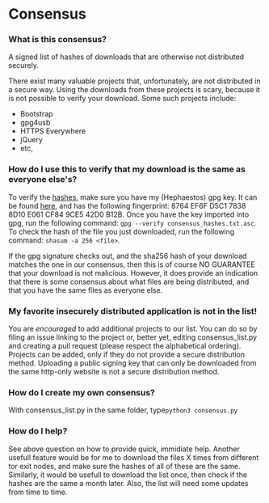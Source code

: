 # Consensus

### What is this consensus?
A signed list of hashes of downloads that are otherwise not distributed securely.

There exist many valuable projects that, unfortunately, are not distributed in a secure way.
Using the downloads from these projects is scary, because it is not possible to verify your download. 
Some such projects include:

- Bootstrap
- gpg4usb
- HTTPS Everywhere
- jQuery
- etc,

### How do I use this to verify that my download is the same as everyone else's?
To verify the [hashes](https://raw.githubusercontent.com/hephaest0s/consensus/master/consensus_hashes.txt.asc), make sure you have my (Hephaestos) gpg key. It can be found [here](https://raw.githubusercontent.com/hephaest0s/public_key/master/Hephaestos.asc), and has the following fingerprint: 8764 EF6F D5C1 7838 8D10 E061 CF84 9CE5 42D0 B12B.
Once you have the key imported into gpg, run the following command: ```gpg --verify consensus_hashes.txt.asc```. To check the hash of the file you just downloaded, run the following command: ```shasum -a 256 <file>```.

If the gpg signature checks out, and the sha256 hash of your download matches the one in our consensus, then this is of course NO GUARANTEE that your download is not malicious. However, it does provide an indication that there is some consensus about what files are being distributed, and that you have the same files as everyone else.

### My favorite insecurely distributed application is not in the list!
You are *encouraged* to add additional projects to our list. You can do so by filing an issue linking to the project or, better yet, editing consensus_list.py and creating a pull request (please respect the alphabetical ordering).
Projects can be added, only if they do not provide a secure distribution method. Uploading a public signing key that can only be downloaded from the same http-only website is not a secure distribution method.
### How do I create my own consensus?
With consensus_list.py in the same folder, type```python3 consensus.py```
### How do I help?
See above question on how to provide quick, immidiate help. Another usefull feature would be for me to download the files X times from different tor exit nodes, and make sure the hashes of all of these are the same. Similarly, it would be usefull to download the list once, then check if the hashes are the same a month later. Also, the list will need some updates from time to time. 
